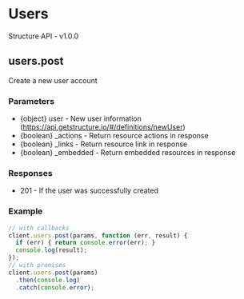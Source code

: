 # Users
Structure API - v1.0.0

## users.post
Create a new user account


### Parameters
- {object} user - New user information (https://api.getstructure.io/#/definitions/newUser)
- {boolean} _actions - Return resource actions in response 
- {boolean} _links - Return resource link in response 
- {boolean} _embedded - Return embedded resources in response 

### Responses
- 201 - If the user was successfully created 

### Example
```javascript
// with callbacks
client.users.post(params, function (err, result) {
  if (err) { return console.error(err); }
  console.log(result);
});
// with promises
client.users.post(params)
  .then(console.log)
  .catch(console.error);
```
